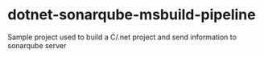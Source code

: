 # dotnet-sonarqube-msbuild-pipeline
Sample project used to build a C/.net project and send information to sonarqube server
